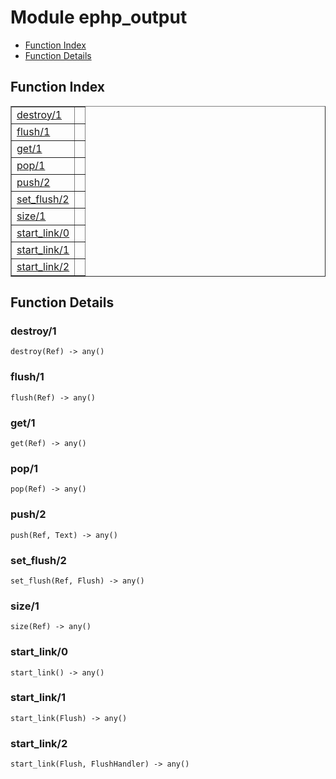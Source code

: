 

# Module ephp_output #
* [Function Index](#index)
* [Function Details](#functions)


<a name="index"></a>

## Function Index ##


<table width="100%" border="1" cellspacing="0" cellpadding="2" summary="function index"><tr><td valign="top"><a href="#destroy-1">destroy/1</a></td><td></td></tr><tr><td valign="top"><a href="#flush-1">flush/1</a></td><td></td></tr><tr><td valign="top"><a href="#get-1">get/1</a></td><td></td></tr><tr><td valign="top"><a href="#pop-1">pop/1</a></td><td></td></tr><tr><td valign="top"><a href="#push-2">push/2</a></td><td></td></tr><tr><td valign="top"><a href="#set_flush-2">set_flush/2</a></td><td></td></tr><tr><td valign="top"><a href="#size-1">size/1</a></td><td></td></tr><tr><td valign="top"><a href="#start_link-0">start_link/0</a></td><td></td></tr><tr><td valign="top"><a href="#start_link-1">start_link/1</a></td><td></td></tr><tr><td valign="top"><a href="#start_link-2">start_link/2</a></td><td></td></tr></table>


<a name="functions"></a>

## Function Details ##

<a name="destroy-1"></a>

### destroy/1 ###

`destroy(Ref) -> any()`


<a name="flush-1"></a>

### flush/1 ###

`flush(Ref) -> any()`


<a name="get-1"></a>

### get/1 ###

`get(Ref) -> any()`


<a name="pop-1"></a>

### pop/1 ###

`pop(Ref) -> any()`


<a name="push-2"></a>

### push/2 ###

`push(Ref, Text) -> any()`


<a name="set_flush-2"></a>

### set_flush/2 ###

`set_flush(Ref, Flush) -> any()`


<a name="size-1"></a>

### size/1 ###

`size(Ref) -> any()`


<a name="start_link-0"></a>

### start_link/0 ###

`start_link() -> any()`


<a name="start_link-1"></a>

### start_link/1 ###

`start_link(Flush) -> any()`


<a name="start_link-2"></a>

### start_link/2 ###

`start_link(Flush, FlushHandler) -> any()`


